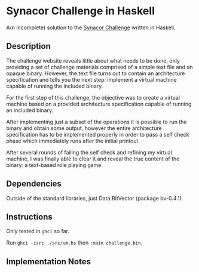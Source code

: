 # Synacor Challenge in Haskell

A(n incomplete) solution to the [Synacor Challenge](https://challenge.synacor.com/)
written in Haskell.

## Description

The challenge website reveals little about what needs to be done, only
providing a set of challenge materials comprised of a simple text file and an
opaque binary. However, the text file turns out to contain an architecture
specification and tells you the next step: implement a virtual machine capable
of running the included binary.

For the first step of this challenge, the objective was to create a virtual
machine based on a provided architecture specification capable of running an
included binary.

After implementing just a subset of the operations it is possible to run the
binary and obtain some output, however the entire architecture specification
has to be implemented properly in order to pass a self check phase which
immediately runs after the initial printout.

After several rounds of failing the self check and refining my virtual machine,
I was finally able to clear it and reveal the true content of the binary: a
text-based role playing game.

## Dependencies

Outside of the standard libraries, just Data.BitVector (package bv-0.4.1)

## Instructions

Only tested in `ghci` so far.

Run `ghci -isrc ./src/vm.hs` then `:main challenge.bin`.

## Implementation Notes
